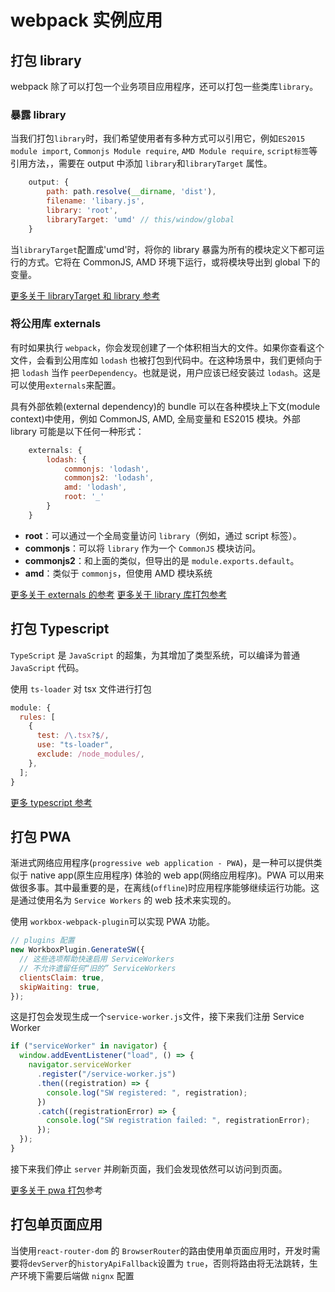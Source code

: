 # webpack 实例应用

## 打包 library

webpack 除了可以打包一个业务项目应用程序，还可以打包一些类库`library`。

### 暴露 library

当我们打包`library`时，我们希望使用者有多种方式可以引用它，例如`ES2015 module import`, `Commonjs Module require`, `AMD Module require`, `script标签`等引用方法，，需要在 output 中添加 `library`和`libraryTarget` 属性。

```js
    output: {
        path: path.resolve(__dirname, 'dist'),
        filename: 'libary.js',
        library: 'root',
        libraryTarget: 'umd' // this/window/global
    }
```

当`libraryTarget`配置成'umd'时，将你的 library 暴露为所有的模块定义下都可运行的方式。它将在 CommonJS, AMD 环境下运行，或将模块导出到 global 下的变量。

[更多关于 libraryTarget 和 library 参考](https://webpack.docschina.org/configuration/output/)

### 将公用库 externals

有时如果执行 `webpack`，你会发现创建了一个体积相当大的文件。如果你查看这个文件，会看到公用库如 `lodash` 也被打包到代码中。在这种场景中，我们更倾向于把 `lodash` 当作 `peerDependency`。也就是说，用户应该已经安装过 `lodash`。这是可以使用`externals`来配置。

具有外部依赖(external dependency)的 bundle 可以在各种模块上下文(module context)中使用，例如 CommonJS, AMD, 全局变量和 ES2015 模块。外部 library 可能是以下任何一种形式：

```js
    externals: {
        lodash: {
            commonjs: 'lodash',
            commonjs2: 'lodash',
            amd: 'lodash',
            root: '_'
        }
    }
```

- **root**：可以通过一个全局变量访问 `library`（例如，通过 script 标签）。
- **commonjs**：可以将 `library` 作为一个 `CommonJS` 模块访问。
- **commonjs2**：和上面的类似，但导出的是 `module.exports.default`。
- **amd**：类似于 `commonjs`，但使用 AMD 模块系统

[更多关于 externals 的参考](https://webpack.docschina.org/configuration/externals/)
[更多关于 library 库打包参考](https://webpack.docschina.org/guides/author-libraries/)

## 打包 Typescript

`TypeScript` 是 `JavaScript` 的超集，为其增加了类型系统，可以编译为普通 `JavaScript` 代码。

使用 `ts-loader` 对 tsx 文件进行打包

```js
module: {
  rules: [
    {
      test: /\.tsx?$/,
      use: "ts-loader",
      exclude: /node_modules/,
    },
  ];
}
```

[更多 typescript 参考](https://webpack.docschina.org/guides/typescript/)

## 打包 PWA

渐进式网络应用程序(`progressive web application - PWA`)，是一种可以提供类似于 native app(原生应用程序) 体验的 web app(网络应用程序)。PWA 可以用来做很多事。其中最重要的是，在离线(`offline`)时应用程序能够继续运行功能。这是通过使用名为 `Service Workers` 的 web 技术来实现的。

使用 `workbox-webpack-plugin`可以实现 PWA 功能。

```js
// plugins 配置
new WorkboxPlugin.GenerateSW({
  // 这些选项帮助快速启用 ServiceWorkers
  // 不允许遗留任何“旧的” ServiceWorkers
  clientsClaim: true,
  skipWaiting: true,
});
```

这是打包会发现生成一个`service-worker.js`文件，接下来我们注册 Service Worker

```js
if ("serviceWorker" in navigator) {
  window.addEventListener("load", () => {
    navigator.serviceWorker
      .register("/service-worker.js")
      .then((registration) => {
        console.log("SW registered: ", registration);
      })
      .catch((registrationError) => {
        console.log("SW registration failed: ", registrationError);
      });
  });
}
```

接下来我们停止 `server` 并刷新页面，我们会发现依然可以访问到页面。

[更多关于 pwa 打包](https://webpack.docschina.org/guides/progressive-web-application/)参考

## 打包单页面应用

当使用`react-router-dom` 的 `BrowserRouter`的路由使用单页面应用时，开发时需要将`devServer`的`historyApiFallback`设置为 `true`，否则将路由将无法跳转，生产环境下需要后端做 `nignx` 配置
